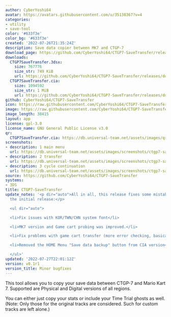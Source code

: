 ```yaml
---
author: CyberYoshi64
avatar: https://avatars.githubusercontent.com/u/35138367?v=4
categories:
- utility
- save-tool
color: '#633f3e'
color_bg: '#633f3e'
created: '2022-07-26T21:35:24Z'
description: Save data copier between MK7 and CTGP-7
download_page: https://github.com/CyberYoshi64/CTGP7-SaveTransfer/releases
downloads:
  CTGP7SaveTransfer.3dsx:
    size: 767776
    size_str: 749 KiB
    url: https://github.com/CyberYoshi64/CTGP7-SaveTransfer/releases/download/v0.1r1/CTGP7SaveTransfer.3dsx
  CTGP7SaveTransfer.cia:
    size: 1094592
    size_str: 1 MiB
    url: https://github.com/CyberYoshi64/CTGP7-SaveTransfer/releases/download/v0.1r1/CTGP7SaveTransfer.cia
github: CyberYoshi64/CTGP7-SaveTransfer
icon: https://raw.githubusercontent.com/CyberYoshi64/CTGP7-SaveTransfer/main/app/icon.png
image: https://raw.githubusercontent.com/CyberYoshi64/CTGP7-SaveTransfer/main/app/banner.png
image_length: 38415
layout: app
license: gpl-3.0
license_name: GNU General Public License v3.0
qr:
  CTGP7SaveTransfer.cia: https://db.universal-team.net/assets/images/qr/ctgp7savetransfer-cia.png
screenshots:
- description: 1 main menu
  url: https://db.universal-team.net/assets/images/screenshots/ctgp7-savetransfer/1-main-menu.png
- description: 2 transfer
  url: https://db.universal-team.net/assets/images/screenshots/ctgp7-savetransfer/2-transfer.png
- description: 3 cycle continuation
  url: https://db.universal-team.net/assets/images/screenshots/ctgp7-savetransfer/3-cycle-continuation.png
source: https://github.com/CyberYoshi64/CTGP7-SaveTransfer
systems:
- 3DS
title: CTGP7-SaveTransfer
update_notes: '<p dir="auto">All in all, this release fixes some mistakes left in
  the initial release:</p>

  <ul dir="auto">

  <li>Fix issues with KOR/TWN/CHN system font</li>

  <li>MK7 version and Game cart probing was improved.</li>

  <li>Fix problems with game cart transfer (more error checking, basically)</li>

  <li>Removed the HOME Menu "Save data backup" button from CIA version</li>

  </ul>'
updated: '2022-07-27T22:01:12Z'
version: v0.1r1
version_title: Minor bugfixes
---
```

This tool allows you to copy your save data between CTGP-7 and Mario Kart 7.
Supported are Physical and Digital versions of all regions.

You can either just copy your stats or include your Time Trial ghosts as well.
(Note: Only those for the original tracks are considered. Such for custom tracks are left alone.)